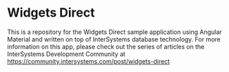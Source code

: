 # Widgets Direct

This is a repository for the Widgets Direct sample application using Angular Material and written on top of InterSystems database technology. For more information on this app, please check out the series of articles on the InterSystems Development Community at https://community.intersystems.com/post/widgets-direct 

